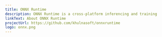 ```yaml
---
title: ONNX Runtime
description: ONNX Runtime is a cross-platform inferencing and training accelerator compatible with many popular ML/DNN frameworks, including PyTorch, TensorFlow/Keras, scikit-learn, and more
linkText: About ONNX Runtime
projectUrl: https://github.com/khulnasoft/onnxruntime
logo: onnx.png
---
```

